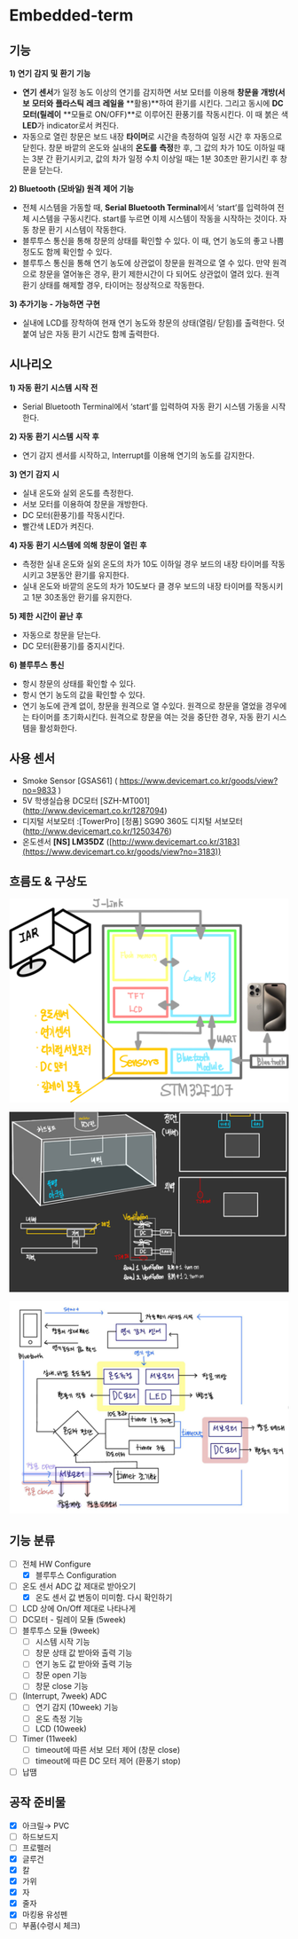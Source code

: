 # Embedded-term

## 기능

**1) 연기** **감지** **및** **환기** **기능**

- **연기** **센서**가 일정 농도 이상의 연기를 감지하면 서보 모터를 이용해 **창문을** **개방(서보** **모터와** **플라스틱** **레크** **레일을** **활용)**하여 환기를 시킨다. 그리고 동시에 **DC 모터(릴레이** **모듈로 ON/OFF)**로 이루어진 환풍기를 작동시킨다. 이 때 붉은 색 **LED**가 indicator로서 켜진다.
- 자동으로 열린 창문은 보드 내장 **타이머**로 시간을 측정하여 일정 시간 후 자동으로 닫힌다. 창문 바깥의 온도와 실내의 **온도를** **측정**한 후, 그 값의 차가 10도 이하일 때는 3분 간 환기시키고, 값의 차가 일정 수치 이상일 때는 1분 30초만 환기시킨 후 창문을 닫는다.

**2) Bluetooth (모바일) 원격** **제어** **기능**

- 전체 시스템을 가동할 때, **Serial Bluetooth Terminal**에서 ‘start’를 입력하여 전체 시스템을 구동시킨다. start를 누르면 이제 시스템이 작동을 시작하는 것이다. 자동 창문 환기 시스템이 작동한다.
- 블루투스 통신을 통해 창문의 상태를 확인할 수 있다. 이 때, 연기 농도의 좋고 나쁨 정도도 함께 확인할 수 있다.
- 블루투스 통신을 통해 연기 농도에 상관없이 창문을 원격으로 열 수 있다. 만약 원격으로 창문을 열어놓은 경우, 환기 제한시간이 다 되어도 상관없이 열려 있다. 원격 환기 상태를 해제할 경우, 타이머는 정상적으로 작동한다.

**3) 추가기능 - 가능하면** **구현**

- 실내에 LCD를 장착하여 현재 연기 농도와 창문의 상태(열림/ 닫힘)를 출력한다. 덧붙여 남은 자동 환기 시간도 함께 출력한다.

## 시나리오

**1) 자동** **환기** **시스템** **시작** **전**

- Serial Bluetooth Terminal에서 ‘start’를 입력하여 자동 환기 시스템 가동을 시작한다.

**2) 자동** **환기** **시스템** **시작** **후**

- 연기 감지 센서를 시작하고, Interrupt를 이용해 연기의 농도를 감지한다.

**3) 연기** **감지** **시**

- 실내 온도와 실외 온도를 측정한다.
- 서보 모터를 이용하여 창문을 개방한다.
- DC 모터(환풍기)를 작동시킨다.
- 빨간색 LED가 켜진다.

**4) 자동** **환기** **시스템에** **의해** **창문이** **열린** **후**

- 측정한 실내 온도와 실외 온도의 차가 10도 이하일 경우 보드의 내장 타이머를 작동시키고 3분동안 환기를 유지한다.
- 실내 온도와 바깥의 온도의 차가 10도보다 클 경우 보드의 내장 타이머를 작동시키고 1분 30초동안 환기를 유지한다.

**5) 제한** **시간이** **끝난** **후**

- 자동으로 창문을 닫는다.
- DC 모터(환풍기)를 중지시킨다.

**6) 블루투스** **통신**

- 항시 창문의 상태를 확인할 수 있다.
- 항시 연기 농도의 값을 확인할 수 있다.
- 연기 농도에 관계 없이, 창문을 원격으로 열 수있다. 원격으로 창문을 열었을 경우에는 타이머를 초기화시킨다. 원격으로 창문을 여는 것을 중단한 경우, 자동 환기 시스템을 활성화한다.

## 사용 센서

- Smoke Sensor [GSAS61] 
( https://www.devicemart.co.kr/goods/view?no=9833 )
- 5V 학생실습용 DC모터 [SZH-MT001] 
(http://www.devicemart.co.kr/1287094)
- 디지털 서보모터 :[TowerPro] [정품] SG90 360도 디지털 서보모터
(http://www.devicemart.co.kr/12503476)
- 온도센서 **[NS] LM35DZ** 
([http://www.devicemart.co.kr/3183](https://www.devicemart.co.kr/goods/view?no=3183))

## 흐름도 & 구상도

![Alt text](image/image.png)

![Alt text](image/image-1.png)

![Alt text](image/image-2.png)

## 기능 분류

- [ ]  전체 HW Configure
    - [x]  블루투스 Configuration
- [ ]  온도 센서 ADC 값 제대로 받아오기
    - [x]  온도 센서 값 변동이 미미함. 다시 확인하기
- [ ]  LCD 상에 On/Off 제대로 나타나게
- [ ]  DC모터 - 릴레이 모듈 (5week)
- [ ]  블루투스 모듈 (9week)
    - [ ]  시스템 시작 기능
    - [ ]  창문 상태 값 받아와 출력 기능
    - [ ]  연기 농도 값 받아와 출력 기능
    - [ ]  창문 open 기능
    - [ ]  창문 close 기능
- [ ]  (Interrupt, 7week) ADC
    - [ ]  연기 감지 (10week) 기능
    - [ ]  온도 측정 기능
    - [ ]  LCD (10week)
- [ ]  Timer (11week)
    - [ ]  timeout에 따른 서보 모터 제어 (창문 close)
    - [ ]  timeout에 따른 DC 모터 제어 (환풍기 stop)
- [ ]  납땜

## 공작 준비물

- [x]  아크릴→ PVC
- [ ]  하드보드지
- [ ]  프로펠러
- [x]  글루건
- [x]  칼
- [x]  가위
- [x]  자
- [x]  줄자
- [x]  마킹용 유성펜
- [ ]  부품(수령시 체크)